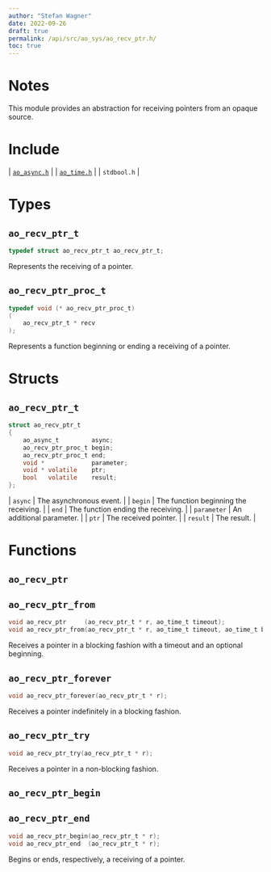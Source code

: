 ```yaml
---
author: "Stefan Wagner"
date: 2022-09-26
draft: true
permalink: /api/src/ao_sys/ao_recv_ptr.h/
toc: true
---
```


# Notes

This module provides an abstraction for receiving pointers from an opaque source.

# Include

| [`ao_async.h`](ao_async.h.md) |
| [`ao_time.h`](ao_time.h.md) |
| `stdbool.h` |

# Types

## `ao_recv_ptr_t`

```c
typedef struct ao_recv_ptr_t ao_recv_ptr_t;
```

Represents the receiving of a pointer.

## `ao_recv_ptr_proc_t`

```c
typedef void (* ao_recv_ptr_proc_t)
(
    ao_recv_ptr_t * recv
);
```

Represents a function beginning or ending a receiving of a pointer.

# Structs

## `ao_recv_ptr_t`

```c
struct ao_recv_ptr_t
{
    ao_async_t         async;
    ao_recv_ptr_proc_t begin;
    ao_recv_ptr_proc_t end;
    void *             parameter;
    void * volatile    ptr;
    bool   volatile    result;
};
```

| `async` | The asynchronous event. |
| `begin` | The function beginning the receiving. |
| `end` | The function ending the receiving. |
| `parameter` | An additional parameter. |
| `ptr` | The received pointer. |
| `result` | The result. |

# Functions

## `ao_recv_ptr`
## `ao_recv_ptr_from`

```c
void ao_recv_ptr     (ao_recv_ptr_t * r, ao_time_t timeout);
void ao_recv_ptr_from(ao_recv_ptr_t * r, ao_time_t timeout, ao_time_t beginning);
```

Receives a pointer in a blocking fashion with a timeout and an optional beginning.

## `ao_recv_ptr_forever`

```c
void ao_recv_ptr_forever(ao_recv_ptr_t * r);
```

Receives a pointer indefinitely in a blocking fashion.

## `ao_recv_ptr_try`

```c
void ao_recv_ptr_try(ao_recv_ptr_t * r);
```

Receives a pointer in a non-blocking fashion.

## `ao_recv_ptr_begin`
## `ao_recv_ptr_end`

```c
void ao_recv_ptr_begin(ao_recv_ptr_t * r);
void ao_recv_ptr_end  (ao_recv_ptr_t * r);
```

Begins or ends, respectively, a receiving of a pointer.
